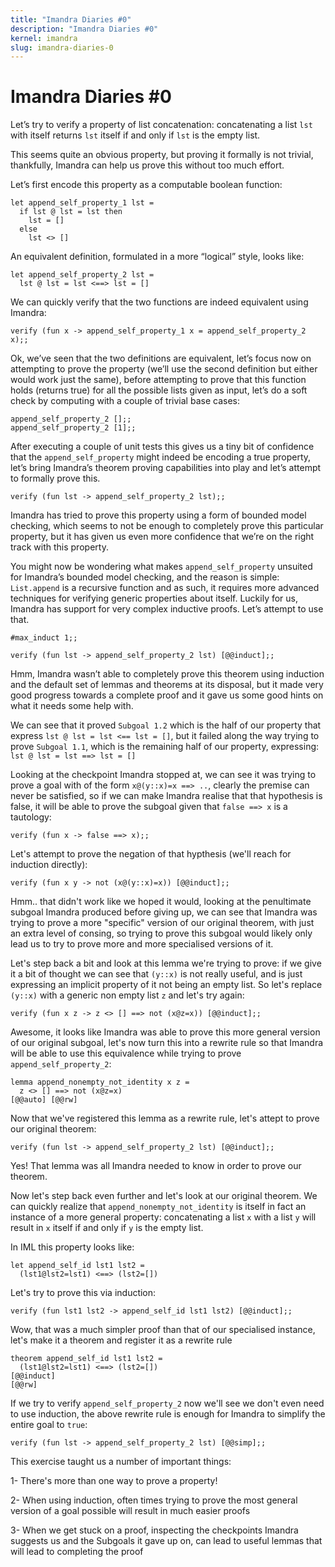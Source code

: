 ```yaml
---
title: "Imandra Diaries #0"
description: "Imandra Diaries #0"
kernel: imandra
slug: imandra-diaries-0
---
```


# Imandra Diaries #0

Let’s try to verify a property of list concatenation: concatenating a list `lst` with itself returns `lst` itself if and only if `lst` is the empty list.

This seems quite an obvious property, but proving it formally is not trivial, thankfully, Imandra can help us prove this without too much effort.

Let’s first encode this property as a computable boolean function:

```{.imandra .input}
let append_self_property_1 lst =
  if lst @ lst = lst then
    lst = []
  else
    lst <> []
```

An equivalent definition, formulated in a more “logical” style, looks like:

```{.imandra .input}
let append_self_property_2 lst =
  lst @ lst = lst <==> lst = []
```

We can quickly verify that the two functions are indeed equivalent using Imandra:

```{.imandra .input}
verify (fun x -> append_self_property_1 x = append_self_property_2 x);;
```

Ok, we’ve seen that the two definitions are equivalent, let’s focus now on attempting to prove the property (we’ll use the second definition but either would work just the same), before attempting to prove that this function holds (returns true) for all the possible lists given as input, let’s do a soft check by computing with a couple of trivial base cases:

```{.imandra .input}
append_self_property_2 [];;
append_self_property_2 [1];;
```

After executing a couple of unit tests this gives us a tiny bit of confidence that the `append_self_property` might indeed be encoding a true property, let’s bring Imandra’s theorem proving capabilities into play and let’s attempt to formally prove this.

```{.imandra .input}
verify (fun lst -> append_self_property_2 lst);;
```

Imandra has tried to prove this property using a form of bounded model checking, which seems to not be enough to completely prove this particular property, but it has given us even more confidence that we’re on the right track with this property.

You might now be wondering what makes `append_self_property` unsuited for Imandra’s bounded model checking, and the reason is simple: `List.append` is a recursive function and as such, it requires more advanced techniques for verifying generic properties about itself. Luckily for us, Imandra has support for very complex inductive proofs. Let’s attempt to use that.

```{.imandra .input}
#max_induct 1;;

verify (fun lst -> append_self_property_2 lst) [@@induct];;
```

Hmm, Imandra wasn’t able to completely prove this theorem using induction and the default set of lemmas and theorems at its disposal, but it made very good progress towards a complete proof and it gave us some good hints on what it needs some help with.

We can see that it proved `Subgoal 1.2` which is the half of our property that express `lst @ lst = lst <== lst = []`,  but it failed along the way trying to prove `Subgoal 1.1`, which is the remaining half of our property, expressing: `lst @ lst = lst ==> lst = []`

Looking at the checkpoint Imandra stopped at, we can see it was trying to prove a goal with of the form `x@(y::x)=x ==> ..`, clearly the premise can never be satisfied, so if we can make Imandra realise that that hypothesis is false, it will be able to prove the subgoal given that `false ==> x` is a tautology:

```{.imandra .input}
verify (fun x -> false ==> x);;
```

Let's attempt to prove the negation of that hypthesis (we'll reach for induction directly):
```{.imandra .input}
verify (fun x y -> not (x@(y::x)=x)) [@@induct];;
```

Hmm.. that didn't work like we hoped it would, looking at the penultimate subgoal Imandra produced before giving up, we can see that Imandra was trying to prove a more "specific" version of our original theorem, with just an extra level of consing, so trying to prove this subgoal would likely only lead us to try to prove more and more specialised versions of it.

Let's step back a bit and look at this lemma we're trying to prove: if we give it a bit of thought we can see that `(y::x)` is not really useful, and is just expressing an implicit property of it not being an empty list. So let's replace `(y::x)` with a generic non empty list `z` and let's try again:

```{.imandra .input}
verify (fun x z -> z <> [] ==> not (x@z=x)) [@@induct];;
```

Awesome, it looks like Imandra was able to prove this more general version of our original subgoal, let's now turn this into a rewrite rule so that Imandra will be able to use this equivalence while trying to prove `append_self_property_2`:

```{.imandra .input}
lemma append_nonempty_not_identity x z =
  z <> [] ==> not (x@z=x)
[@@auto] [@@rw]
```

Now that we've registered this lemma as a rewrite rule, let's attept to prove our original theorem:

```{.imandra .input}
verify (fun lst -> append_self_property_2 lst) [@@induct];;
```

Yes! That lemma was all Imandra needed to know in order to prove our theorem.

Now let's step back even further and let's look at our original theorem. We can quickly realize that  `append_nonempty_not_identity` is itself in fact an instance of a more general property: concatenating a list `x` with a list `y` will result in `x` itself if and only if `y` is the empty list.

In IML this property looks like:
```{.imandra .input}
let append_self_id lst1 lst2 =
  (lst1@lst2=lst1) <==> (lst2=[])
```

Let's try to prove this via induction:
```{.imandra .input}
verify (fun lst1 lst2 -> append_self_id lst1 lst2) [@@induct];;
```

Wow, that was a much simpler proof than that of our specialised instance, let's make it a theorem and register it as a rewrite rule

```{.imandra .input}
theorem append_self_id lst1 lst2 =
  (lst1@lst2=lst1) <==> (lst2=[])
[@@induct]
[@@rw]
```

If we try to verify `append_self_property_2` now we'll see we don't even need to use induction, the above rewrite rule is enough for Imandra to simplify the entire goal to `true`:

```{.imandra .input}
verify (fun lst -> append_self_property_2 lst) [@@simp];;
```

This exercise taught us a number of important things:

1- There's more than one way to prove a property!

2- When using induction, often times trying to prove the most general version of a goal possible will result in much easier proofs

3- When we get stuck on a proof, inspecting the checkpoints Imandra suggests us and the Subgoals it gave up on, can lead to useful lemmas that will lead to completing the proof
